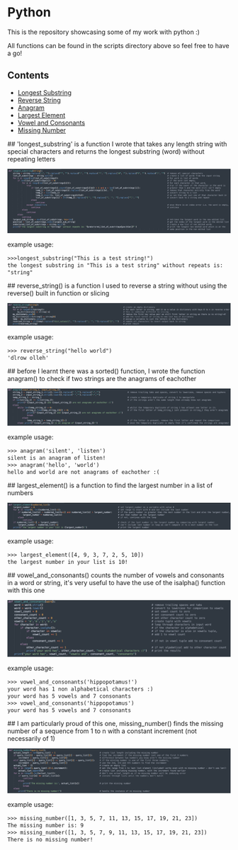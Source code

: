 # Python
This is the repository showcasing some of my work with python :)

All functions can be found in the scripts directory above so feel free to have a go!

## Contents
- [Longest Substring](#longest_substring)
- [Reverse String](#reverse_string)
- [Anagram](#anagram)
- [Largest Element](#largest_element)
- [Vowel and Consonants](#vowel_and_consonants)
- [Missing Number](#missing_number)

<a name="longest_substring"/>
## 'longest_substring' is a function I wrote that takes any length string with special characters and returns the longest substring (word) without repeating letters

![Longest Substring](pictures/longest_substring.png)

example usage:
```
>>>longest_substring("This is a test string!")
the longest substring in "This is a test string" without repeats is: "string"
```

<a name="reverse_string"/>
## reverse_string() is a function I used to reverse a string without using the reverse() built in function or slicing

![Reverse String](pictures/reverse_string.png)

example usage:
```
>>> reverse_string("hello world")
'dlrow olleh'

```

<a name="anagram"/>
## before I learnt there was a sorted() function, I wrote the function anagram() to check if two strings are the anagrams of eachother

![Anagram](pictures/anagram.png)

example usage:
```
>>> anagram('silent', 'listen')
silent is an anagram of listen!
>>> anagram('hello', 'world')
hello and world are not anagrams of eachother :(
```

<a name="largest_element"/>
## largest_element() is a function to find the largest number in a list of numbers

![Largest Element](pictures/largest_element.png)

example usage:
```
>>> largest_element([4, 9, 3, 7, 2, 5, 10])
the largest number in your list is 10!
```

<a name="vowel_and_consonants"/>
## vowel_and_consonants() counts the number of vowels and consonants in a word or string, it's very useful to have the use of the isalpha() function with this one

![Vowel and Consonants](pictures/vowel_and_consonants.png)

example usage:
```
>>> vowel_and_consonants('hippopotamus!')
your word has 1 non alphabetical characters :)
your word has 5 vowels and 7 consonants
>>> vowel_and_consonants('hippopotamus')
your word has 5 vowels and 7 consonants
```

<a name="missing_number"/>
## I am particularly proud of this one, missing_number() finds the missing number of a sequence from 1 to n with a constant increment (not necessarily of 1)

![Missing Number](pictures/missing_number.png)

example usage:
```
>>> missing_number([1, 3, 5, 7, 11, 13, 15, 17, 19, 21, 23])
The missing number is: 9
>>> missing_number([1, 3, 5, 7, 9, 11, 13, 15, 17, 19, 21, 23])
There is no missing number!
```
